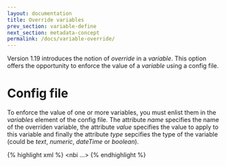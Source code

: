 ```yaml
---
layout: documentation
title: Override variables
prev_section: variable-define
next_section: metadata-concept
permalink: /docs/variable-override/
---
```

Version 1.19 introduces the notion of *override* in a *variable*. This option offers the opportunity to enforce the value of a *variable* using a config file.

# Config file

To enforce the value of one or more variables, you must enlist them in the *variables* element of the config file. The attribute *name* specifies the name of the overriden variable, the attribute *value* specifies the value to apply to this variable and finally the attribute *type* sepcifies the type of the variable (could be *text*, *numeric*, *dateTime* or *boolean*).

{% highlight xml %}
<nbi ...>
   <variables>
      <add name="myDate" value="2013-12-01" type="DateTime"/>
      <add name="myNum" value="187" type="Numeric"/>
   </variables>
</nbi>
{% endhighlight %}